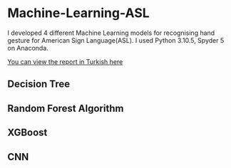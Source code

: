 # Machine-Learning-ASL

I developed 4 different Machine Learning models for recognising hand gesture for American Sign Language(ASL). I used Python 3.10.5, Spyder 5 on Anaconda.

 [You can view the report in Turkish here](ProjeRaporu.doc)

## Decision Tree
## Random Forest Algorithm
## XGBoost
## CNN
